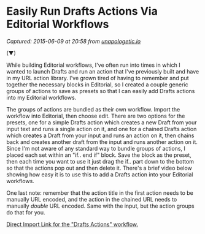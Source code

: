 # Easily Run Drafts Actions Via Editorial Workflows

_Captured: 2015-06-09 at 20:58 from [unapologetic.io](http://unapologetic.io/posts/2014/01/25/easily-run-drafts-actions-via-editorial-workflows/)_

(▼)

While building Editorial workflows, I've often run into times in which I wanted to launch Drafts and run an action that I've previously built and have in my URL action library. I've grown tired of having to remember and put together the necessary blocks in Editorial, so I created a couple generic groups of actions to save as presets so that I can easily add Drafts actions into my Editorial workflows.

The groups of actions are bundled as their own workflow. Import the workflow into Editorial, then choose edit. There are two options for the presets, one for a simple Drafts action which creates a new Draft from your input text and runs a single action on it, and one for a chained Drafts action which creates a Draft from your input and runs an action on it, then chains back and creates another draft from the input and runs another action on it. Since I'm not aware of any standard way to bundle groups of actions, I placed each set within an "if.. end if" block. Save the block as the preset, then each time you want to use it just drag the if.. part down to the bottom so that the actions pop out and then delete it. There's a brief video below showing how easy it is to use this to add a Drafts action into your Editorial workflows.

One last note: remember that the action title in the first action needs to be manually URL encoded, and the action in the chained URL needs to manually _double_ URL encoded. Same with the input, but the action groups do that for you.

[Direct Import Link for the "Drafts Actions" workflow.](editorial://add-workflow?workflow-data=%7B%22name%22%3A%20%22Drafts%20Actions%22%2C%20%22actions%22%3A%20%5B%7B%22pauseWithoutShowingParameters%22%3A%20false%2C%20%22pauseBeforeRunning%22%3A%20false%2C%20%22customTitle%22%3A%20%22Single%20Drafts%20Action%22%2C%20%22parameters%22%3A%20%7B%22expression1%22%3A%20%7B%22text%22%3A%20%22%3F%22%2C%20%22tokenRanges%22%3A%20%7B%22%7B0%2C%201%7D%22%3A%20%22Input%22%7D%2C%20%22type%22%3A%20%22advancedText%22%7D%2C%20%22expression2%22%3A%20%7B%22text%22%3A%20%22%22%2C%20%22tokenRanges%22%3A%20%7B%7D%2C%20%22type%22%3A%20%22advancedText%22%7D%2C%20%22comparisonType%22%3A%200%7D%2C%20%22class%22%3A%20%22WorkflowActionCondition%22%7D%2C%20%7B%22pauseWithoutShowingParameters%22%3A%20false%2C%20%22pauseBeforeRunning%22%3A%20false%2C%20%22customTitle%22%3A%20%22%22%2C%20%22parameters%22%3A%20%7B%7D%2C%20%22class%22%3A%20%22WorkflowActionURLEscape%22%7D%2C%20%7B%22pauseWithoutShowingParameters%22%3A%20false%2C%20%22pauseBeforeRunning%22%3A%20false%2C%20%22customTitle%22%3A%20%22Run%20Drafts%20Action%22%2C%20%22parameters%22%3A%20%7B%22URL%22%3A%20%7B%22text%22%3A%20%22drafts%3A%2F%2Fx-callback-url%2Fcreate%3Ftext%3D%3F%26action%3D%5BENCODED%20ACTION%5D%22%2C%20%22tokenRanges%22%3A%20%7B%22%7B36%2C%201%7D%22%3A%20%22Input%22%7D%2C%20%22type%22%3A%20%22advancedText%22%7D%2C%20%22waitUntilLoaded%22%3A%20false%2C%20%22revealBrowserAutomatically%22%3A%20true%2C%20%22openIn%22%3A%201%7D%2C%20%22class%22%3A%20%22WorkflowActionOpenURL%22%7D%2C%20%7B%22pauseWithoutShowingParameters%22%3A%20false%2C%20%22pauseBeforeRunning%22%3A%20false%2C%20%22customTitle%22%3A%20%22%22%2C%20%22parameters%22%3A%20%7B%7D%2C%20%22class%22%3A%20%22WorkflowActionConditionEnd%22%7D%2C%20%7B%22pauseWithoutShowingParameters%22%3A%20false%2C%20%22pauseBeforeRunning%22%3A%20false%2C%20%22customTitle%22%3A%20%22x-callback%20Drafts%20Action%22%2C%20%22parameters%22%3A%20%7B%22expression1%22%3A%20%7B%22text%22%3A%20%22%3F%22%2C%20%22tokenRanges%22%3A%20%7B%22%7B0%2C%201%7D%22%3A%20%22Input%22%7D%2C%20%22type%22%3A%20%22advancedText%22%7D%2C%20%22expression2%22%3A%20%7B%22text%22%3A%20%22%22%2C%20%22tokenRanges%22%3A%20%7B%7D%2C%20%22type%22%3A%20%22advancedText%22%7D%2C%20%22comparisonType%22%3A%200%7D%2C%20%22class%22%3A%20%22WorkflowActionCondition%22%7D%2C%20%7B%22pauseWithoutShowingParameters%22%3A%20false%2C%20%22pauseBeforeRunning%22%3A%20false%2C%20%22customTitle%22%3A%20%22%22%2C%20%22parameters%22%3A%20%7B%7D%2C%20%22class%22%3A%20%22WorkflowActionURLEscape%22%7D%2C%20%7B%22pauseWithoutShowingParameters%22%3A%20false%2C%20%22pauseBeforeRunning%22%3A%20false%2C%20%22customTitle%22%3A%20%22%22%2C%20%22parameters%22%3A%20%7B%22name%22%3A%20%22Single%20Encoded%20Input%22%2C%20%22value%22%3A%20%7B%22text%22%3A%20%22%3F%22%2C%20%22tokenRanges%22%3A%20%7B%22%7B0%2C%201%7D%22%3A%20%22Input%22%7D%2C%20%22type%22%3A%20%22advancedText%22%7D%7D%2C%20%22class%22%3A%20%22WorkflowActionStoreVariable%22%7D%2C%20%7B%22pauseWithoutShowingParameters%22%3A%20false%2C%20%22pauseBeforeRunning%22%3A%20false%2C%20%22customTitle%22%3A%20%22%22%2C%20%22parameters%22%3A%20%7B%7D%2C%20%22class%22%3A%20%22WorkflowActionURLEscape%22%7D%2C%20%7B%22pauseWithoutShowingParameters%22%3A%20false%2C%20%22pauseBeforeRunning%22%3A%20false%2C%20%22customTitle%22%3A%20%22Run%20Drafts%20Action%22%2C%20%22parameters%22%3A%20%7B%22URL%22%3A%20%7B%22text%22%3A%20%22drafts%3A%2F%2Fx-callback-url%2Fcreate%3Ftext%3D%3F%26action%3D%5BENCODED%20ACTION%5D%26x-success%3Ddrafts%253A%252F%252Fx-callback-url%252Fcreate%253Ftext%253D%3F%2526action%253D%5BDOUBLE%20ENCODED%20ACTION%202%5D%22%2C%20%22tokenRanges%22%3A%20%7B%22%7B120%2C%201%7D%22%3A%20%22Input%22%2C%20%22%7B36%2C%201%7D%22%3A%20%22Single%20Encoded%20Input%22%7D%2C%20%22type%22%3A%20%22advancedText%22%7D%2C%20%22waitUntilLoaded%22%3A%20false%2C%20%22revealBrowserAutomatically%22%3A%20true%2C%20%22openIn%22%3A%201%7D%2C%20%22class%22%3A%20%22WorkflowActionOpenURL%22%7D%2C%20%7B%22pauseWithoutShowingParameters%22%3A%20false%2C%20%22pauseBeforeRunning%22%3A%20false%2C%20%22customTitle%22%3A%20%22%22%2C%20%22parameters%22%3A%20%7B%7D%2C%20%22class%22%3A%20%22WorkflowActionConditionEnd%22%7D%5D%2C%20%22description%22%3A%20%22%22%7D)
